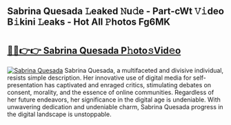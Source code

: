 ## Sabrina Quesada 𝙻eaked 𝙽u𝚍e - Part-cWt 𝚅𝚒deo B𝚒kini 𝙻eaks - Hot All 𝙿hotos Fg6MK

# <h2><a href="http://ld6gjzc.urlbe.top/?page=Sabrina+Quesada">🔗🔗👉👉 Sabrina Quesada P𝚑oto𝚜Vid𝚎o</a></h2>

[![Sabrina Quesada](https://i.imgur.com/eBuTRDB.gif)](http://ld6gjzc.urlbe.top/?page=Sabrina+Quesada)
Sabrina Quesada, a multifaceted and divisive individual, resists simple description. Her innovative use of digital media for self-presentation has captivated and enraged critics, stimulating debates on consent, morality, and the essence of online communities. Regardless of her future endeavors, her significance in the digital age is undeniable. With unwavering dedication and undeniable charm, Sabrina Quesada progress in the digital landscape is unstoppable.
